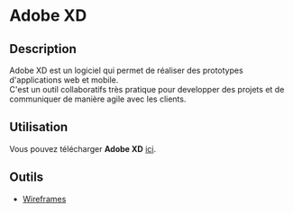 # Adobe XD

## Description

Adobe XD est un logiciel qui permet de réaliser des prototypes d'applications web et mobile.  
C'est un outil collaboratifs très pratique pour developper des projets et de communiquer de manière agile avec les clients.

## Utilisation

Vous pouvez télécharger **Adobe XD** [ici](https://www.adobe.com/fr/products/xd.html#).  

## Outils

* [Wireframes](https://www.behance.net/gallery/55462459/Wires-wireframe-kits-for-Adobe-XD?locale=fr)

